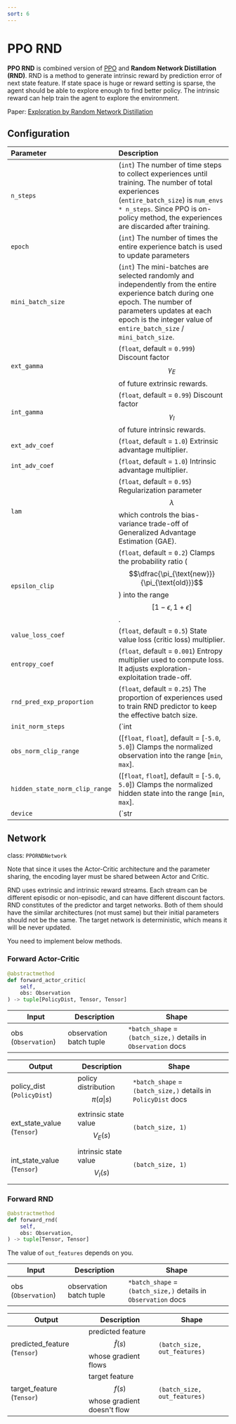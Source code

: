 ```yaml
---
sort: 6
---
```


# PPO RND

**PPO RND** is combined version of [PPO](./ppo.md) and **Random Network Distillation (RND)**. RND is a method to generate intrinsic reward by prediction error of next state feature. If state space is huge or reward setting is sparse, the agent should be able to explore enough to find better policy. The intrinsic reward can help train the agent to explore the environment.

Paper: [Exploration by Random Network Distillation](https://arxiv.org/abs/1810.12894)

## Configuration

|Parameter|Description|
|:---|:---|
|`n_steps`|(`int`) The number of time steps to collect experiences until training. The number of total experiences (`entire_batch_size`) is `num_envs * n_steps`. Since PPO is on-policy method, the experiences are discarded after training.|
|`epoch`|(`int`) The number of times the entire experience batch is used to update parameters|
|`mini_batch_size`|(`int`) The mini-batches are selected randomly and independently from the entire experience batch during one epoch. The number of parameters updates at each epoch is the integer value of `entire_batch_size` / `mini_batch_size`.|
|`ext_gamma`|(`float`, default = `0.999`) Discount factor $$\gamma_E$$ of future extrinsic rewards.|
|`int_gamma`|(`float`, default = `0.99`) Discount factor $$\gamma_I$$ of future intrinsic rewards.|
|`ext_adv_coef`|(`float`, default = `1.0`) Extrinsic advantage multiplier.|
|`int_adv_coef`|(`float`, default = `1.0`) Intrinsic advantage multiplier.|
|`lam`|(`float`, default = `0.95`) Regularization parameter $$\lambda$$ which controls the bias-variance trade-off of Generalized Advantage Estimation (GAE).|
|`epsilon_clip`|(`float`, default = `0.2`) Clamps the probability ratio ($$\dfrac{\pi_{\text{new}}}{\pi_{\text{old}}}$$) into the range $$[1 - \epsilon, 1 + \epsilon]$$.|
|`value_loss_coef`|(`float`, default = `0.5`) State value loss (critic loss) multiplier.|
|`entropy_coef`|(`float`, default = `0.001`) Entropy multiplier used to compute loss. It adjusts exploration-exploitation trade-off.|
|`rnd_pred_exp_proportion`|(`float`, default = `0.25`) The proportion of experiences used to train RND predictor to keep the effective batch size.|
|`init_norm_steps`|(`int | None`, default = `50`) The initial time steps to initialize normalization parameters of both observation and hidden state. When the value is `None`, the algorithm never normalize them during training.|
|`obs_norm_clip_range`|([`float`, `float`], default = [`-5.0`, `5.0`]) Clamps the normalized observation into the range [`min`, `max`].|
|`hidden_state_norm_clip_range`|([`float`, `float`], default = [`-5.0`, `5.0`]) Clamps the normalized hidden state into the range [`min`, `max`].|
|`device`|(`str | None`, default = `None`) Device on which the agent works. If this setting is `None`, the agent device is same as your network's one. Otherwise, the network device changes to this device. <br><br> Options: `None`, `cpu`, `cuda`, `cuda:0` and other devices of `torch.device()` argument|

## Network

class: `PPORNDNetwork`

Note that since it uses the Actor-Critic architecture and the parameter sharing, the encoding layer must be shared between Actor and Critic.

RND uses extrinsic and intrinsic reward streams. Each stream can be different episodic or non-episodic, and can have different discount factors. RND constitutes of the predictor and target networks. Both of them should have the similar architectures (not must same) but their initial parameters should not be the same. The target network is deterministic, which means it will be never updated. 

You need to implement below methods.

### Forward Actor-Critic

```python
@abstractmethod
def forward_actor_critic(
    self, 
    obs: Observation
) -> tuple[PolicyDist, Tensor, Tensor]
```

|Input|Description|Shape|
|---|---|---|
|obs (`Observation`)|observation batch tuple|`*batch_shape` = `(batch_size,)` details in `Observation` docs|

|Output|Description|Shape|
|---|---|---|
|policy_dist (`PolicyDist`)|policy distribution $$\pi(a \vert s)$$|`*batch_shape` = `(batch_size,)` details in `PolicyDist` docs|
|ext_state_value (`Tensor`)|extrinsic state value $$V_E(s)$$|`(batch_size, 1)`|
|int_state_value (`Tensor`)|intrinsic state value $$V_I(s)$$|`(batch_size, 1)`|

### Forward RND

```python
@abstractmethod
def forward_rnd(
    self, 
    obs: Observation, 
) -> tuple[Tensor, Tensor]
```

The value of `out_features` depends on you.

|Input|Description|Shape|
|---|---|---|
|obs (`Observation`)|observation batch tuple|`*batch_shape` = `(batch_size,)` details in `Observation` docs|

|Output|Description|Shape|
|---|---|---|
|predicted_feature (`Tensor`)|predicted feature $$\hat{f}(s)$$ whose gradient flows|`(batch_size, out_features)`|
|target_feature (`Tensor`)|target feature $$f(s)$$ whose gradient doesn't flow|`(batch_size, out_features)`|